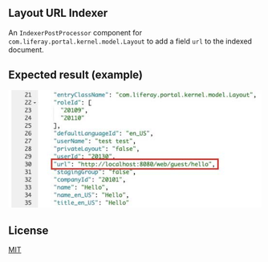 ## Layout URL Indexer

An `IndexerPostProcessor` component for `com.liferay.portal.kernel.model.Layout` to add a field `url` to the indexed document.

## Expected result (example)

![preview](doc/preview.jpg)

## License
[MIT](LICENSE)
